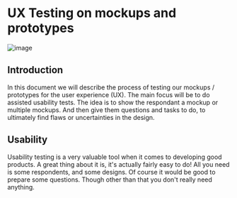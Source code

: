 # UX Testing on mockups and prototypes

![image](https://user-images.githubusercontent.com/77112006/145382486-fa8d3c46-e163-48e9-a4ba-02bb6d5e0937.png)

## Introduction
In this document we will describe the process of testing our mockups / prototypes for the user experience (UX). The main focus will be to do assisted usability tests.
The idea is to show the respondant a mockup or multiple mockups. And then give them questions and tasks to do, to ultimately find flaws or uncertainties in the design.

## Usability
Usability testing is a very valuable tool when it comes to developing good products. A great thing about it is, it's actually fairly easy to do! All you need is some respondents, and some designs.
Of course it would be good to prepare some questions. Though other than that you don't really need anything.


